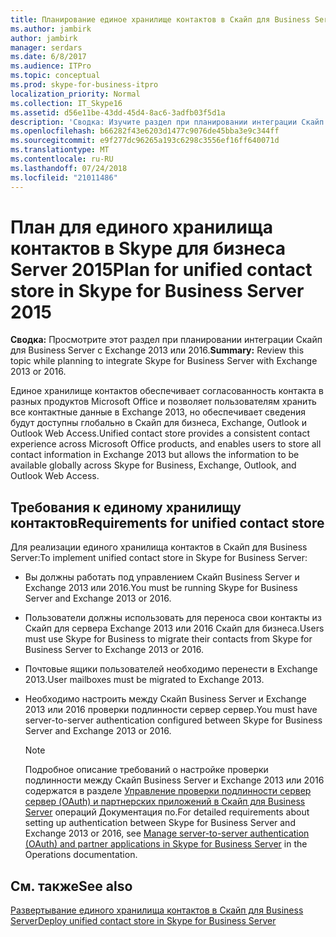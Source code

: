 ```yaml
---
title: Планирование единое хранилище контактов в Скайп для Business Server
ms.author: jambirk
author: jambirk
manager: serdars
ms.date: 6/8/2017
ms.audience: ITPro
ms.topic: conceptual
ms.prod: skype-for-business-itpro
localization_priority: Normal
ms.collection: IT_Skype16
ms.assetid: d56e11be-43dd-45d4-8ac6-3adfb03f5d1a
description: 'Сводка: Изучите раздел при планировании интеграции Скайп для Business Server с Exchange 2013.'
ms.openlocfilehash: b66282f43e6203d1477c9076de45bba3e9c344ff
ms.sourcegitcommit: e9f277dc96265a193c6298c3556ef16ff640071d
ms.translationtype: MT
ms.contentlocale: ru-RU
ms.lasthandoff: 07/24/2018
ms.locfileid: "21011486"
---
```

# <a name="plan-for-unified-contact-store-in-skype-for-business-server-2015"></a><span data-ttu-id="17edc-103">План для единого хранилища контактов в Skype для бизнеса Server 2015</span><span class="sxs-lookup"><span data-stu-id="17edc-103">Plan for unified contact store in Skype for Business Server 2015</span></span>
 
<span data-ttu-id="17edc-104">**Сводка:** Просмотрите этот раздел при планировании интеграции Скайп для Business Server с Exchange 2013 или 2016.</span><span class="sxs-lookup"><span data-stu-id="17edc-104">**Summary:** Review this topic while planning to integrate Skype for Business Server with Exchange 2013 or 2016.</span></span>
  
<span data-ttu-id="17edc-105">Единое хранилище контактов обеспечивает согласованность контакта в разных продуктов Microsoft Office и позволяет пользователям хранить все контактные данные в Exchange 2013, но обеспечивает сведения будут доступны глобально в Скайп для бизнеса, Exchange, Outlook и Outlook Web Access.</span><span class="sxs-lookup"><span data-stu-id="17edc-105">Unified contact store provides a consistent contact experience across Microsoft Office products, and enables users to store all contact information in Exchange 2013 but allows the information to be available globally across Skype for Business, Exchange, Outlook, and Outlook Web Access.</span></span>
  
## <a name="requirements-for-unified-contact-store"></a><span data-ttu-id="17edc-106">Требования к единому хранилищу контактов</span><span class="sxs-lookup"><span data-stu-id="17edc-106">Requirements for unified contact store</span></span>

<span data-ttu-id="17edc-107">Для реализации единого хранилища контактов в Скайп для Business Server:</span><span class="sxs-lookup"><span data-stu-id="17edc-107">To implement unified contact store in Skype for Business Server:</span></span>
  
- <span data-ttu-id="17edc-108">Вы должны работать под управлением Скайп Business Server и Exchange 2013 или 2016.</span><span class="sxs-lookup"><span data-stu-id="17edc-108">You must be running Skype for Business Server and Exchange 2013 or 2016.</span></span>
    
- <span data-ttu-id="17edc-109">Пользователи должны использовать для переноса свои контакты из Скайп для сервера Exchange 2013 или 2016 Скайп для бизнеса.</span><span class="sxs-lookup"><span data-stu-id="17edc-109">Users must use Skype for Business to migrate their contacts from Skype for Business Server to Exchange 2013 or 2016.</span></span>
    
- <span data-ttu-id="17edc-110">Почтовые ящики пользователей необходимо перенести в Exchange 2013.</span><span class="sxs-lookup"><span data-stu-id="17edc-110">User mailboxes must be migrated to Exchange 2013.</span></span>
    
- <span data-ttu-id="17edc-111">Необходимо настроить между Скайп Business Server и Exchange 2013 или 2016 проверки подлинности сервер сервер.</span><span class="sxs-lookup"><span data-stu-id="17edc-111">You must have server-to-server authentication configured between Skype for Business Server and Exchange 2013 or 2016.</span></span>
    
    > [!NOTE]
    > <span data-ttu-id="17edc-112">Подробное описание требований о настройке проверки подлинности между Скайп Business Server и Exchange 2013 или 2016 содержатся в разделе [Управление проверки подлинности сервер сервер (OAuth) и партнерских приложений в Скайп для Business Server](../../manage/authentication/server-to-server-and-partner-applications.md) операций Документация по.</span><span class="sxs-lookup"><span data-stu-id="17edc-112">For detailed requirements about setting up authentication between Skype for Business Server and Exchange 2013 or 2016, see [Manage server-to-server authentication (OAuth) and partner applications in Skype for Business Server](../../manage/authentication/server-to-server-and-partner-applications.md) in the Operations documentation.</span></span>
  
## <a name="see-also"></a><span data-ttu-id="17edc-113">См. также</span><span class="sxs-lookup"><span data-stu-id="17edc-113">See also</span></span>

[<span data-ttu-id="17edc-114">Развертывание единого хранилища контактов в Скайп для Business Server</span><span class="sxs-lookup"><span data-stu-id="17edc-114">Deploy unified contact store in Skype for Business Server</span></span>](../../deploy/deploy-unified-contact-store.md)